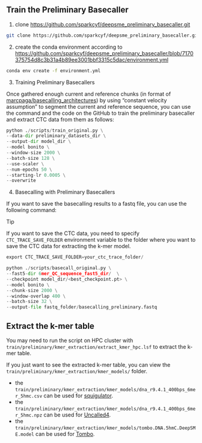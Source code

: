 ## Train the Preliminary Basecaller

1. clone https://github.com/sparkcyf/deepsme_preliminary_basecaller.git

```bash
git clone https://github.com/sparkcyf/deepsme_preliminary_basecaller.git
```

2. create the conda environment according to https://github.com/sparkcyf/deepsme_preliminary_basecaller/blob/7170375754d8c3b31a4b89ee3001bbf3315c5dac/environment.yml

```bash
conda env create -f environment.yml
```

3. Training Preliminary Basecallers

Once gathered enough current and reference chunks (in format of [marcpaga/basecalling_architectures](https://github.com/marcpaga/basecalling_architectures/?tab=readme-ov-file#chunk-the-raw-signal-and-save-it-numpy-arrays)) by using “constant velocity assumption” to segment the current and reference sequence, you can use the command and the code on the GitHub to train the preliminary basecaller and extract CTC data from them as follows:

``` python
python ./scripts/train_original.py \
--data-dir preliminary_datasets_dir \
--output-dir model_dir \
--model bonito \
--window-size 2000 \
--batch-size 128 \
--use-scaler \
--num-epochs 50 \
--starting-lr 0.0005 \
--overwrite
```

4. Basecalling with Preliminary Basecallers

If you want to save the basecalling results to a fastq file, you can use the following command:

> [!TIP]  
> If you want to save the CTC data, you need to specify `CTC_TRACE_SAVE_FOLDER` environment variable to the folder where you want to save the CTC data for extracting the k-mer model.

``` python
export CTC_TRACE_SAVE_FOLDER=your_ctc_trace_folder/

python ./scripts/basecall_original.py \
--fast5-dir 6mer_QC_sequence_fast5_dir/  \
--checkpoint model_dir/<best_checkpoint.pt> \
--model bonito \
--chunk-size 2000 \
--window-overlap 400 \
--batch-size 32 \
--output-file fastq_folder/basecalling_preliminary.fastq
```

## Extract the k-mer table

You may need to run the script on HPC cluster with `train/preliminary/kmer_extraction/extract_kmer_hpc.lsf` to extract the k-mer table.

If you just want to see the extracted k-mer table, you can view the `train/preliminary/kmer_extraction/kmer_models/` folder.

- the `train/preliminary/kmer_extraction/kmer_models/dna_r9.4.1_400bps_6mer_5hmc.csv` can be used for [squigulator](https://github.com/hasindu2008/squigulator).
- the `train/preliminary/kmer_extraction/kmer_models/dna_r9.4.1_400bps_6mer_5hmc.npz` can be used for [Uncalled4](https://github.com/skovaka/uncalled4/).
- the `train/preliminary/kmer_extraction/kmer_models/tombo.DNA.5hmC.DeepSME.model` can be used for [Tombo](https://github.com/nanoporetech/tombo).
